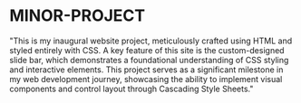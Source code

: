# MINOR-PROJECT
"This is my inaugural website project, meticulously crafted using HTML and styled entirely with CSS. A key feature of this site is the custom-designed slide bar, which demonstrates a foundational understanding of CSS styling and interactive elements. This project serves as a significant milestone in my web development journey, showcasing the ability to implement visual components and control layout through Cascading Style Sheets."

